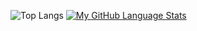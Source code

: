 ![Top Langs](https://github-readme-stats.vercel.app/api/top-langs/?username=SneakyShrike)
[![My GitHub Language Stats](https://github-readme-stats.vercel.app/api/top-langs/?username=SneakyShrike&langs_count=10&theme=github_dark)]()
<!---
SneakyShrike/SneakyShrike is a ✨ special ✨ repository because its `README.md` (this file) appears on your GitHub profile.
You can click the Preview link to take a look at your changes.
--->
